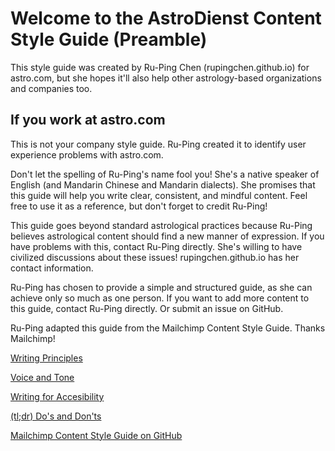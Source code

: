 # Welcome to the AstroDienst Content Style Guide (Preamble)

This style guide was created by Ru-Ping Chen (rupingchen.github.io) for astro.com, but she hopes it'll also help other astrology-based organizations and companies too.

## If you work at astro.com

This is not your company style guide. Ru-Ping created it to identify user experience problems with astro.com. 

Don't let the spelling of Ru-Ping's name fool you! She's a native speaker of English (and Mandarin Chinese and Mandarin dialects). She promises that this guide will help you write clear, consistent, and mindful content. Feel free to use it as a reference, but don't forget to credit Ru-Ping!

This guide goes beyond standard astrological practices because Ru-Ping believes astrological content should find a new manner of expression. If you have problems with this, contact Ru-Ping directly. She's willing to have civilized discussions about these issues! rupingchen.github.io has her contact information.

Ru-Ping has chosen to provide a simple and structured guide, as she can achieve only so much as one person. If you want to add more content to this guide, contact Ru-Ping directly. Or submit an issue on GitHub.

Ru-Ping adapted this guide from the Mailchimp Content Style Guide. Thanks Mailchimp!


[Writing Principles](01-writing-principles.html.md)

[Voice and Tone](02-voice-and-tone.html.md)

[Writing for Accesibility](03-writing-for-accessibility.html.md)

[(tl;dr) Do's and Don'ts](04-(tl;dr)-dos-and-donts.html.md)


[Mailchimp Content Style Guide on GitHub](https://github.com/mailchimp/content-style-guide)
